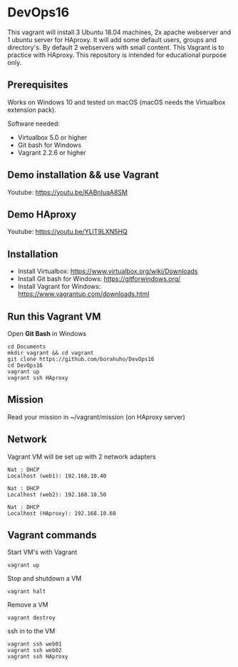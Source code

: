 # DevOps16

This vagrant will install 3 Ubuntu 18.04 machines, 2x apache webserver and 1 ubuntu server for HAproxy.
It will add some default users, groups and directory's. By default 2 webservers with small content.
This Vagrant is to practice with HAproxy.
This repository is intended for educational purpose only.


## Prerequisites

Works on Windows 10 and tested on macOS (macOS needs the Virtualbox extension pack).

Software needed:
* Virtualbox 5.0 or higher
* Git bash for Windows
* Vagrant 2.2.6 or higher


## Demo installation && use Vagrant

Youtube: https://youtu.be/KABnIuaA8SM


## Demo HAproxy

Youtube: https://youtu.be/YLlT9LXN5HQ


## Installation

* Install Virtualbox: https://www.virtualbox.org/wiki/Downloads
* Install Git bash for Windows: https://gitforwindows.org/
* Install Vagrant for Windows: https://www.vagrantup.com/downloads.html

## Run this Vagrant VM
Open **Git Bash** in Windows
```
cd Documents
mkdir vagrant && cd vagrant
git clone https://github.com/borahuho/DevOps16
cd DevOps16
vagrant up
vagrant ssh HAproxy
```
## Mission

Read your mission in ~/vagrant/mission (on HAproxy server)

## Network
Vagrant VM will be set up with 2 network adapters
```
Nat : DHCP
Localhost (web1): 192.168.10.40

Nat : DHCP
Localhost (web2): 192.168.10.50

Nat : DHCP
Localhost (HAproxy): 192.168.10.60
```
## Vagrant commands
Start VM's with Vagrant
```
vagrant up
```
Stop and shutdown a VM
```
vagrant halt
```
Remove a VM
```
vagrant destroy
```
ssh in to the VM
```
vagrant ssh web01
vagrant ssh web02
vagrant ssh HAproxy
```

